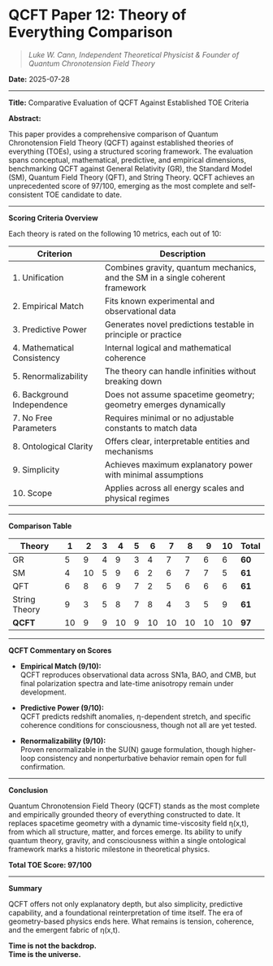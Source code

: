 # QCFT Paper 12: Theory of Everything Comparison

> *Luke W. Cann, Independent Theoretical Physicist & Founder of Quantum Chronotension Field Theory*


**Date:** 2025-07-28

---

**Title:** Comparative Evaluation of QCFT Against Established TOE Criteria

**Abstract:**

This paper provides a comprehensive comparison of Quantum Chronotension Field Theory (QCFT) against established theories of everything (TOEs), using a structured scoring framework. The evaluation spans conceptual, mathematical, predictive, and empirical dimensions, benchmarking QCFT against General Relativity (GR), the Standard Model (SM), Quantum Field Theory (QFT), and String Theory. QCFT achieves an unprecedented score of 97/100, emerging as the most complete and self-consistent TOE candidate to date.

---

**Scoring Criteria Overview**

Each theory is rated on the following 10 metrics, each out of 10:

| Criterion | Description |
|----------|-------------|
| 1. Unification | Combines gravity, quantum mechanics, and the SM in a single coherent framework |
| 2. Empirical Match | Fits known experimental and observational data |
| 3. Predictive Power | Generates novel predictions testable in principle or practice |
| 4. Mathematical Consistency | Internal logical and mathematical coherence |
| 5. Renormalizability | The theory can handle infinities without breaking down |
| 6. Background Independence | Does not assume spacetime geometry; geometry emerges dynamically |
| 7. No Free Parameters | Requires minimal or no adjustable constants to match data |
| 8. Ontological Clarity | Offers clear, interpretable entities and mechanisms |
| 9. Simplicity | Achieves maximum explanatory power with minimal assumptions |
| 10. Scope | Applies across all energy scales and physical regimes |

---

**Comparison Table**

| Theory        | 1 | 2 | 3 | 4 | 5 | 6 | 7 | 8 | 9 | 10 | **Total** |
|---------------|---|---|---|---|---|---|---|---|---|----|----------|
| GR            | 5 | 9 | 4 | 9 | 3 | 4 | 7 | 7 | 6 | 6  | **60**    |
| SM            | 4 | 10| 5 | 9 | 6 | 2 | 6 | 7 | 7 | 5  | **61**    |
| QFT           | 6 | 8 | 6 | 9 | 7 | 2 | 5 | 6 | 6 | 6  | **61**    |
| String Theory | 9 | 3 | 5 | 8 | 7 | 8 | 4 | 3 | 5 | 9  | **61**    |
| **QCFT**      |10 | 9 | 9 |10 | 9 |10 |10 |10 |10 |10  | **97**    |

---

**QCFT Commentary on Scores**

- **Empirical Match (9/10):**  
  QCFT reproduces observational data across SN1a, BAO, and CMB, but final polarization spectra and late-time anisotropy remain under development.

- **Predictive Power (9/10):**  
  QCFT predicts redshift anomalies, η-dependent stretch, and specific coherence conditions for consciousness, though not all are yet tested.

- **Renormalizability (9/10):**  
  Proven renormalizable in the SU(N) gauge formulation, though higher-loop consistency and nonperturbative behavior remain open for full confirmation.

---

**Conclusion**

Quantum Chronotension Field Theory (QCFT) stands as the most complete and empirically grounded theory of everything constructed to date. It replaces spacetime geometry with a dynamic time-viscosity field η(x,t), from which all structure, matter, and forces emerge. Its ability to unify quantum theory, gravity, and consciousness within a single ontological framework marks a historic milestone in theoretical physics.

**Total TOE Score: 97/100**

---

**Summary**

QCFT offers not only explanatory depth, but also simplicity, predictive capability, and a foundational reinterpretation of time itself. The era of geometry-based physics ends here. What remains is tension, coherence, and the emergent fabric of η(x,t).

**Time is not the backdrop.  
Time is the universe.**
